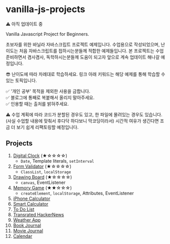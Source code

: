 # vanilla-js-projects

⚠️ 아직 업데이트 중

Vanilla Javascript Project for Beginners.  

초보자를 위한 바닐라 자바스크립트 프로젝트 예제입니다. 수업용으로 작성되었으며, 난이도는 처음 자바스크립트를 접하시는분들께 적합한 예제들입니다. 본 프로젝트는 수업 준비하면서 겸사겸사, 독학하시는분들께 도움이 되고자 앞으로 계속 업데이트 해나갈 예정입니다.

😎 난이도에 따라 차례대로 학습하세요. 링크 아래 키워드는 해당 예제를 통해 학습할 수 있는 토픽입니다.

✅  '개인 공부' 목적을 제외한 사용을 금합니다.  
✅  블로그에 통째로 복붙해서 올리지 말아주세요.  
✅  인용할 때는 출처를 밝혀주세요.  

⚠️ 수업 계획에 따라 코드가 분할된 경우도 있고, 한 파일에 몰려있는 경우도 있습니다. (사실 수업할 내용에 맞춰서 후다닥 하다보니 막코딩이라서) 시간적 여유가 생긴다면 조금 더 보기 쉽게 리팩토링할 예정입니다.

## Projects

1. [Digital Clock](https://github.com/coach-oox/digital-clock) (★☆☆☆☆)
    - `Date`, Template literals, `setInterval`
2. [Form Validator](https://github.com/coach-oox/form-validation) (★☆☆☆☆)
    - `ClassList`, `localStorage`
3. [Drawing Board](https://github.com/coach-oox/simple-drawing-board) (★☆☆☆☆)
    - `canvas`, EventListener
4. [Memory Game](https://github.com/coach-oox/memory-game) (★★☆☆☆)
    - `createElement`, `localStorage`, Attributes, EventListener
5. [iPhone Calculator]()
6. [Smart Calculator]()
7. [To Do List]()
8. [Transrated HackerNews]()
9. [Weather App]()
10. [Book Journal]()
11. [Movie Journal]()
12. [Calendar]()
